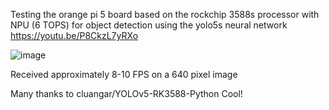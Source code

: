 Testing the orange pi 5 board based on the rockchip 3588s processor with NPU (6 TOPS) for object detection using the yolo5s neural network
https://youtu.be/P8CkzL7yRXo

![image](https://github.com/Aleksey3ltt/yolo_rockchip_3588s/assets/122608942/582a2202-1318-44ef-906c-312cd21929f2)


Received approximately 8-10 FPS on a 640 pixel image

Many thanks to cluangar/YOLOv5-RK3588-Python
Cool!
